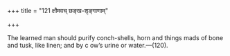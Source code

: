 +++
title = "121 क्षौमवच् छङ्ख-शृङ्गाणाम्"

+++

The learned man should purify conch-shells, horn and things mads of bone and tusk, like linen; and by c ow’s urine or water.—(120).